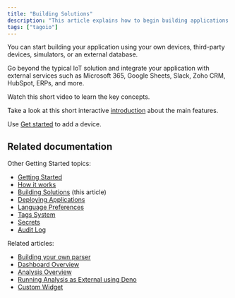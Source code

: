 ```yaml
---
title: "Building Solutions"
description: "This article explains how to begin building applications on TagoIO using your own or third-party devices, simulators, or external databases, and how to integrate with external services; it also includes an introductory video and links to getting-started resources."
tags: ["tagoio"]
---
```


You can start building your application using your own devices, third-party devices, simulators, or an external database.

Go beyond the typical IoT solution and integrate your application with external services such as Microsoft 365, Google Sheets, Slack, Zoho CRM, HubSpot, ERPs, and more.

Watch this short video to learn the key concepts.

<!-- Image placeholder removed for build -->

Take a look at this short interactive [introduction](https://tago.io/demo) about the main features.

Use [Get started](../getting-started) to add a device.

## Related documentation

Other Getting Started topics:
- [Getting Started](../getting-started)
- [How it works](./how-it-works)
- [Building Solutions](#) (this article)
- [Deploying Applications](./deploying-applications)
- [Language Preferences](./language-preferences)
- [Tags System](../data-management/tags-system)
- [Secrets](./secrets)
- [Audit Log](../security/audit-log)

Related articles:
- [Building your own parser](../payload-parser/building-your-own-parser)
- [Dashboard Overview](../dashboards/dashboard-overview)
- [Analysis Overview](../analysis/analysis-overview)
- [Running Analysis as External using Deno](../analysis/running-analysis-as-external-using-deno)
- [Custom Widget](../widgets/custom-widget)